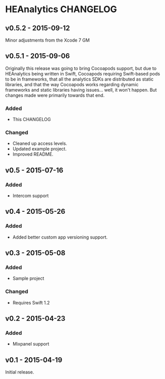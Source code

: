 # HEAnalytics CHANGELOG

## v0.5.2 - 2015-09-12

Minor adjustments from the Xcode 7 GM


## v0.5.1 - 2015-09-06

Originally this release was going to bring Cocoapods support, but due to HEAnalytics being written in Swift, Cocoapods requiring Swift-based pods to be in frameworks, that all the analytics SDKs are distributed as static libraries, and that the way Cocoapods works regarding dynamic frameworks and static libraries having issues... well, it won't happen. But changes made were primarily towards that end.

### Added

* This CHANGELOG

### Changed

* Cleaned up access levels.
* Updated example project.
* Improved README.


## v0.5 - 2015-07-16

### Added

* Intercom support


## v0.4 - 2015-05-26

### Added

* Added better custom app versioning support.


## v0.3 - 2015-05-08


### Added

* Sample project

### Changed

* Requires Swift 1.2


## v0.2 - 2015-04-23

### Added

* Mixpanel support


## v0.1 - 2015-04-19

Initial release.
